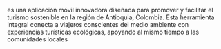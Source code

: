 es una aplicación móvil innovadora diseñada para promover y facilitar el turismo sostenible en la región de Antioquia, Colombia. Esta herramienta integral conecta a viajeros conscientes del medio ambiente con experiencias turísticas ecológicas, apoyando al mismo tiempo a las comunidades locales
